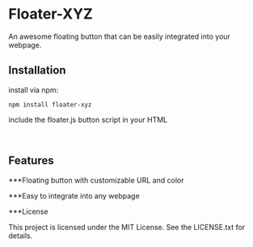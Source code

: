 # Floater-XYZ

An awesome floating button that can be easily integrated into your webpage.

## Installation

install via npm:

``` 
npm install floater-xyz
```
include the floater.js button script in your HTML<br>

<code><script src="node_modules/floater-xyz/floater.js"></script></code><br>

## Features

***Floating button with customizable URL and color

***Easy to integrate into any webpage

***License

This project is licensed under the MIT License. See the LICENSE.txt for details.

